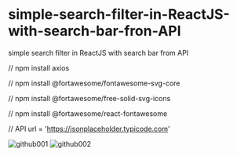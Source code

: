 # simple-search-filter-in-ReactJS-with-search-bar-fron-API
simple search filter in ReactJS with search bar from API


// npm install axios

// npm install @fortawesome/fontawesome-svg-core

// npm install @fortawesome/free-solid-svg-icons

// npm install @fortawesome/react-fontawesome

// API url = 'https://jsonplaceholder.typicode.com'

![github001](https://user-images.githubusercontent.com/73035495/204144290-7eeed0b3-d4cf-4a9b-b908-5082e6890746.jpg)
![github002](https://user-images.githubusercontent.com/73035495/204144303-d7577e5b-5e3c-483b-b1dd-d5a9e99ca89a.jpg)
